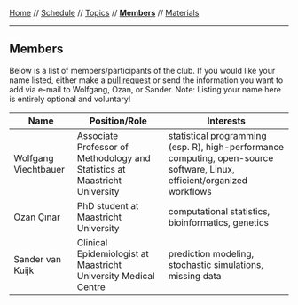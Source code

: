 [Home](README.md) // [Schedule](schedule.md) // [Topics](topics.md) // **[Members](members.md)** // [Materials](/materials/materials.md)

---

## Members

Below is a list of members/participants of the club. If you would like your name listed, either make a [pull request](https://help.github.com/articles/about-pull-requests/) or send the information you want to add via e-mail to Wolfgang, Ozan, or Sander. Note: Listing your name here is entirely optional and voluntary!

Name | Position/Role | Interests
---- | ------------- | ---------
Wolfgang Viechtbauer | Associate Professor of Methodology and Statistics at Maastricht University | statistical programming (esp. R), high-performance computing, open-source software, Linux, efficient/organized workflows
Ozan Çınar | PhD student at Maastricht University | computational statistics, bioinformatics, genetics
Sander van Kuijk | Clinical Epidemiologist at Maastricht University Medical Centre | prediction modeling, stochastic simulations, missing data
